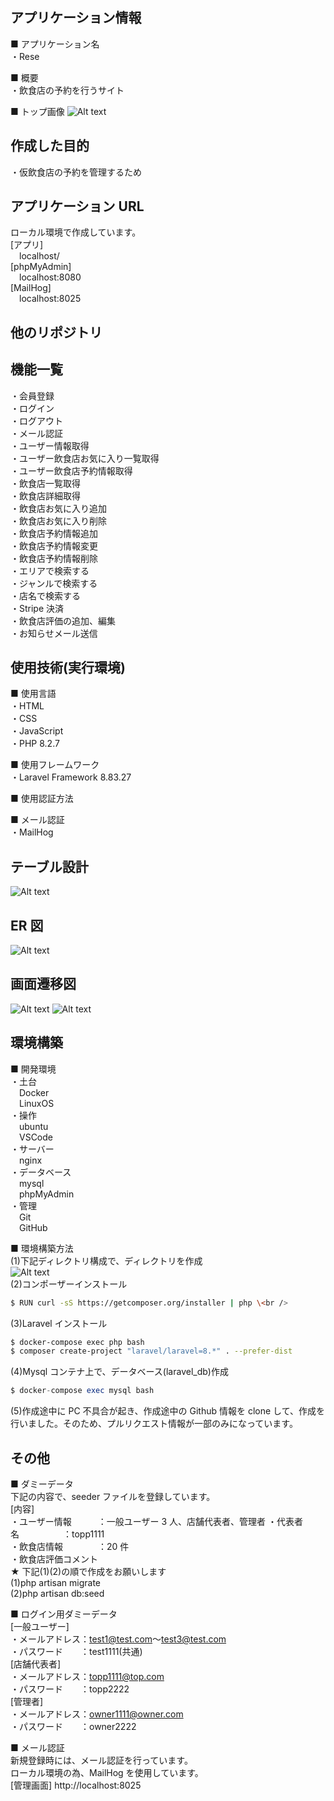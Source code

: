 ## アプリケーション情報

■ アプリケーション名<br />
・Rese

■ 概要<br />
・飲食店の予約を行うサイト<br />

■ トップ画像
![Alt text](image.png)

## 作成した目的

・仮飲食店の予約を管理するため

## アプリケーション URL

ローカル環境で作成しています。<br />
[アプリ]<br />
&emsp;localhost/<br />
[phpMyAdmin]<br />
&emsp;localhost:8080<br />
[MailHog]<br />
&emsp;localhost:8025<br />

## 他のリポジトリ

## 機能一覧

・会員登録<br />
・ログイン<br />
・ログアウト<br />
・メール認証<br />
・ユーザー情報取得<br />
・ユーザー飲食店お気に入り一覧取得<br />
・ユーザー飲食店予約情報取得<br />
・飲食店一覧取得<br />
・飲食店詳細取得<br />
・飲食店お気に入り追加<br />
・飲食店お気に入り削除<br />
・飲食店予約情報追加<br />
・飲食店予約情報変更<br />
・飲食店予約情報削除<br />
・エリアで検索する<br />
・ジャンルで検索する<br />
・店名で検索する<br />
・Stripe 決済<br />
・飲食店評価の追加、編集<br />
・お知らせメール送信<br />

## 使用技術(実行環境)

■ 使用言語<br />
・HTML<br />
・CSS<br />
・JavaScript<br />
・PHP 8.2.7

■ 使用フレームワーク<br />
・Laravel Framework 8.83.27

■ 使用認証方法<br />

■ メール認証<br />
・MailHog

## テーブル設計

![Alt text](image-1.png)

## ER 図

![Alt text](image-1.png)

## 画面遷移図

![Alt text](image-2.png)
![Alt text](image-3.png)

## 環境構築

■ 開発環境<br />
・土台<br />
&emsp;Docker<br />
&emsp;LinuxOS<br />
・操作<br />
&emsp;ubuntu<br />
&emsp;VSCode<br />
・サーバー<br />
&emsp;nginx<br />
・データベース<br />
&emsp;mysql<br />
&emsp;phpMyAdmin<br />
・管理<br />
&emsp;Git<br />
&emsp;GitHub

■ 環境構築方法<br />
(1)下記ディレクトリ構成で、ディレクトリを作成<br />
![Alt text](image-4.png)<br />
(2)コンポーザーインストール<br />

```bash
$ RUN curl -sS https://getcomposer.org/installer | php \<br />
```

(3)Laravel インストール<br />

```bash
$ docker-compose exec php bash
$ composer create-project "laravel/laravel=8.*" . --prefer-dist
```

(4)Mysql コンテナ上で、データベース(laravel_db)作成<br />

```php
$ docker-compose exec mysql bash
```

(5)作成途中に PC 不具合が起き、作成途中の Github 情報を clone して、作成を行いました。そのため、プルリクエスト情報が一部のみになっています。

## その他

■ ダミーデータ<br />
下記の内容で、seeder ファイルを登録しています。<br />
[内容]<br />
・ユーザー情報　　　：一般ユーザー 3 人、店舗代表者、管理者
・代表者名　　　　　：topp1111<br />
・飲食店情報　　　　：20 件　　<br />
・飲食店評価コメント<br />
★ 下記(1)(2)の順で作成をお願いします<br />
(1)php artisan migrate<br />
(2)php artisan db:seed

■ ログイン用ダミーデータ<br />
[一般ユーザー]<br />
・メールアドレス：test1@test.com～test3@test.com<br />
・パスワード　　：test1111(共通)<br />
[店舗代表者]<br />
・メールアドレス：topp1111@top.com<br />
・パスワード　　：topp2222<br />
[管理者]<br />
・メールアドレス：owner1111@owner.com<br />
・パスワード　　：owner2222<br />

■ メール認証<br />
新規登録時には、メール認証を行っています。<br />
ローカル環境の為、MailHog を使用しています。<br />
[管理画面]
http://localhost:8025<br />
